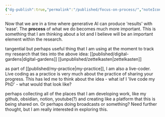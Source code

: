 ```yaml
---
{"dg-publish":true,"permalink":"/published/focus-on-process/","noteIcon":""}
---
```


Now that we are in a time where generative AI can produce 'results' with 'ease'. The **process** of what we do becomes much more important. 
This is something that I am thinking about a lot and I believe will be an important element within the research.

tangential but perhaps useful thing that I am using at the moment to track my research that ties into the above idea:
[[published/digital-gardens\|digital-gardens]]
[[unpublished/zettelkasten\|zettelkasten]]

as part of [[published/my-practice\|my-practice]], I am also a live-coder. Live coding as a practice is very much about the practice of sharing your progress. This has led me to think about the idea - what isf I 'live code my PhD' - what would that look like?

perhaps collecting all of the places that I am developing work, like my github, obsidian, notion, youtube(?) and creating like a platform that this is being shared on. Or perhaps doing broadcasts or something? Need further thought, but I am really interested in exploring this.